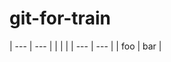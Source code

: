 # git-for-train
| --- | --- |
| <span style="display:none:"></span>   |   |
| --- | --- |
| foo | bar |
